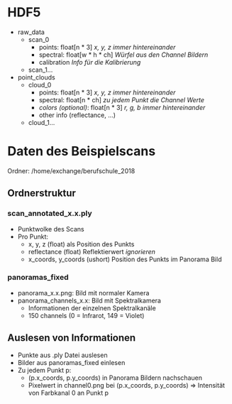 # HDF5
- raw_data
  - scan_0
    - points: float[n * 3] _x, y, z immer hintereinander_
    - spectral: float[w * h * ch] _Würfel aus den Channel Bildern_
    - calibration _Info für die Kalibrierung_
  - scan_1...
- point_clouds
  - cloud_0
    - points: float[n * 3] _x, y, z immer hintereinander_
    - spectral: float[n * ch] _zu jedem Punkt die Channel Werte_
    - _colors (optional)_: float[n * 3] _r, g, b immer hintereinander_
    - other info (reflectance, ...)
  - cloud_1...

# Daten des Beispielscans

Ordner: /home/exchange/berufschule_2018

## Ordnerstruktur

### scan_annotated_x.x.ply
- Punktwolke des Scans
- Pro Punkt:
  - x, y, z (float) als Position des Punkts
  - reflectance (float) Reflektierwert _ignorieren_
  - x_coords, y_coords (ushort) Position des Punkts im Panorama Bild

### panoramas_fixed
- panorama_x.x.png: Bild mit normaler Kamera
- panorama_channels_x.x: Bild mit Spektralkamera
  - Informationen der einzelnen Spektralkanäle
  - 150 channels (0 = Infrarot, 149 = Violet)

## Auslesen von Informationen
- Punkte aus .ply Datei auslesen
- Bilder aus panoramas_fixed einlesen
- Zu jedem Punkt p:
  - (p.x_coords, p.y_coords) in Panorama Bildern nachschauen
  - Pixelwert in channel0.png bei (p.x_coords, p.y_coords) => Intensität von Farbkanal 0 an Punkt p
